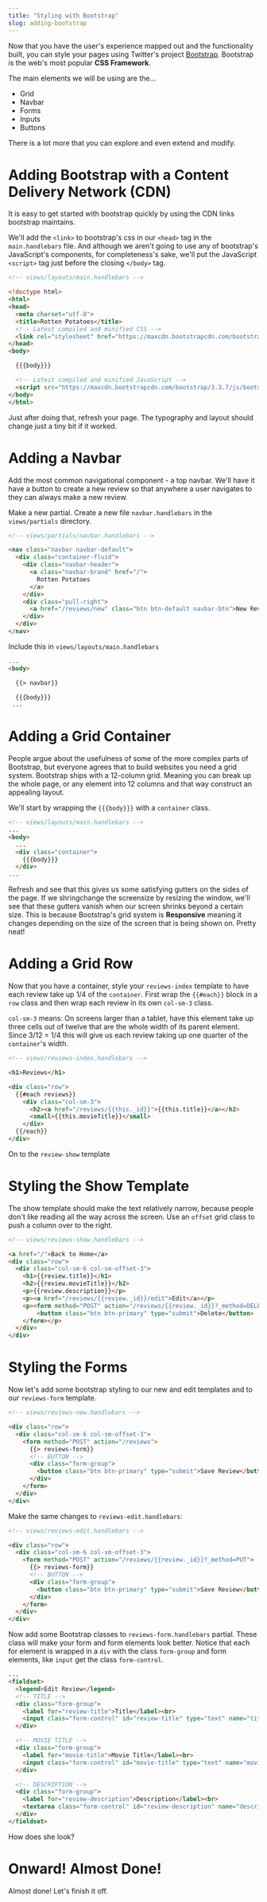 ```yaml
---
title: "Styling with Bootstrap"
slug: adding-bootstrap
---
```


Now that you have the user's experience mapped out and the functionality built, you can style your pages using Twitter's project [Bootstrap](http://getbootstrap.com/). Bootstrap is the web's most popular **CSS Framework**.

The main elements we will be using are the...

* Grid
* Navbar
* Forms
* Inputs
* Buttons

There is a lot more that you can explore and even extend and modify.

# Adding Bootstrap with a Content Delivery Network (CDN)

It is easy to get started with bootstrap quickly by using the CDN links bootstrap maintains.

We'll add the `<link>` to bootstrap's css in our `<head>` tag in the `main.handlebars` file. And although we aren't going to use any of bootstrap's JavaScript's components, for completeness's sake, we'll put the JavaScript `<script>` tag just before the closing `</body>` tag.

```html
<!-- views/layouts/main.handlebars -->

<!doctype html>
<html>
<head>
  <meta charset="utf-8">
  <title>Rotten Potatoes</title>
  <!-- Latest compiled and minified CSS -->
  <link rel="stylesheet" href="https://maxcdn.bootstrapcdn.com/bootstrap/3.3.7/css/bootstrap.min.css">
</head>
<body>

  {{{body}}}

  <!-- Latest compiled and minified JavaScript -->
  <script src="https://maxcdn.bootstrapcdn.com/bootstrap/3.3.7/js/bootstrap.min.js"></script>
</body>
</html>
```

Just after doing that, refresh your page. The typography and layout should change just a tiny bit if it worked.

# Adding a Navbar

Add the most common navigational component - a top navbar. We'll have it have a button to create a new review so that anywhere a user navigates to they can always make a new review.

Make a new partial. Create a new file `navbar.handlebars` in the `views/partials` directory.

```html
<!-- views/partials/navbar.handlebars -->

<nav class="navbar navbar-default">
  <div class="container-fluid">
    <div class="navbar-header">
      <a class="navbar-brand" href="/">
        Rotten Potatoes
      </a>
    </div>
    <div class="pull-right">
      <a href="/reviews/new" class="btn btn-default navbar-btn">New Review</a>
    </div>
  </div>
</nav>
```

Include this in `views/layouts/main.handlebars`

```html
...
<body>

  {{> navbar}}

  {{{body}}}
 ...
```

# Adding a Grid Container

People argue about the usefulness of some of the more complex parts of Bootstrap, but everyone agrees that to build websites you need a grid system. Bootstrap ships with a 12-column grid. Meaning you can break up the whole page, or any element into 12 columns and that way construct an appealing layout.

We'll start by wrapping the `{{{body}}}` with a `container` class.

```html
<!-- views/layouts/main.handlebars -->
...
<body>
  ...
  <div class="container">
    {{{body}}}
  </div>
...
```

Refresh and see that this gives us some satisfying gutters on the sides of the page. If we shringchange the screensize by resizing the window, we'll see that these gutters vanish when our screen shrinks beyond a certain size. This is because Bootstrap's grid system is **Responsive** meaning it changes depending on the size of the screen that is being shown on. Pretty neat!

# Adding a Grid Row

Now that you have a container, style your `reviews-index` template to have each review take up 1/4 of the `container`. First  wrap the `{{#each}}` block in a `row` class and then wrap each review in its own `col-sm-3` class.

`col-sm-3` means: On screens larger than a tablet, have this element take up three cells out of twelve that are the whole width of its parent element. Since 3/12 = 1/4 this will give us each review taking up one quarter of the `container`'s width.

```html
<!-- views/reviews-index.handlebars -->

<h1>Reviews</h1>

<div class="row">
  {{#each reviews}}
    <div class="col-sm-3">
      <h2><a href="/reviews/{{this._id}}">{{this.title}}</a></h2>
      <small>{{this.movieTitle}}</small>
    </div>
  {{/each}}
</div>
```

On to the `review-show` template

# Styling the Show Template

The show template should make the text relatively narrow, because people don't like reading all the way across the screen. Use an `offset` grid class to push a column over to the right.

```html
<!-- views/reviews-show.handlebars -->

<a href="/">Back to Home</a>
<div class="row">
  <div class="col-sm-6 col-sm-offset-3">
    <h1>{{review.title}}</h1>
    <h2>{{review.movieTitle}}</h2>
    <p>{{review.description}}</p>
    <p><a href="/reviews/{{review._id}}/edit">Edit</a></p>
    <p><form method="POST" action="/reviews/{{review._id}}?_method=DELETE">
        <button class="btn btn-primary" type="submit">Delete</button>
    </form></p>
  </div>
</div>
```

# Styling the Forms

Now let's add some bootstrap styling to our new and edit templates and to our `reviews-form` template.

```html
<!-- views/reviews-new.handlebars -->

<div class="row">
  <div class="col-sm-6 col-sm-offset-3">
    <form method="POST" action="/reviews">
      {{> reviews-form}}
      <!-- BUTTON -->
      <div class="form-group">
        <button class="btn btn-primary" type="submit">Save Review</button>
      </div>
    </form>
  </div>
</div>
```

Make the same changes to `reviews-edit.handlebars`:

```html
<!-- views/reviews-edit.handlebars -->

<div class="row">
  <div class="col-sm-6 col-sm-offset-3">
    <form method="POST" action="/reviews/{{review._id}}?_method=PUT">
      {{> reviews-form}}
      <!-- BUTTON -->
      <div class="form-group">
        <button class="btn btn-primary" type="submit">Save Review</button>
      </div>
    </form>
  </div>
</div>

```

Now add some Bootstrap classes to `reviews-form.handlebars` partial. These class will make your form and form elements look better. Notice that each for element is wrapped in a `div` with the class `form-group` and form elements, like `input` get the class `form-control`.

```html
...
<fieldset>
  <legend>Edit Review</legend>
  <!-- TITLE -->
  <div class="form-group">
    <label for="review-title">Title</label><br>
    <input class="form-control" id="review-title" type="text" name="title" value="{{review.title}}"/>
  </div>

  <!-- MOVIE TITLE -->
  <div class="form-group">
    <label for="movie-title">Movie Title</label><br>
    <input class="form-control" id="movie-title" type="text" name="movieTitle" value="{{review.movieTitle}}" />
  </div>

  <!-- DESCRIPTION -->
  <div class="form-group">
    <label for="review-description">Description</label><br>
    <textarea class="form-control" id="review-description" name="description" rows="10" />{{review.description}}</textarea>
  </div>
</fieldset>
```

How does she look?

# Onward! Almost Done!

Almost done! Let's finish it off.
